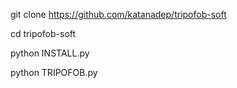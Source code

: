    git clone https://github.com/katanadep/tripofob-soft

   cd tripofob-soft

   python INSTALL.py

   python TRIPOFOB.py
